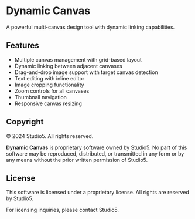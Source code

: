 # Dynamic Canvas

A powerful multi-canvas design tool with dynamic linking capabilities.

## Features

- Multiple canvas management with grid-based layout
- Dynamic linking between adjacent canvases
- Drag-and-drop image support with target canvas detection
- Text editing with inline editor
- Image cropping functionality
- Zoom controls for all canvases
- Thumbnail navigation
- Responsive canvas resizing

## Copyright

© 2024 Studio5. All rights reserved.

**Dynamic Canvas** is proprietary software owned by Studio5. 
No part of this software may be reproduced, distributed, or transmitted in any form or by any means without the prior written permission of Studio5.

## License

This software is licensed under a proprietary license. All rights are reserved by Studio5.

For licensing inquiries, please contact Studio5.